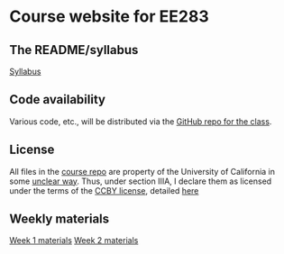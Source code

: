 # Course website for EE283

## The README/syllabus

[Syllabus](README.html)

## Code availability

Various code, etc., will be distributed via the [GitHub repo for the
class](http://github.com/thorntonlab/AdvancedInformatics2017).

## License

All files in the [course repo](http://github.com/thorntonlab/AdvancedInformatics2017) are property of the University of
California in some [unclear way](http://copyright.universityofcalifornia.edu/resources/ownership-course-materials.html).
Thus, under section IIIA, I declare them as licensed under the terms of the [CCBY license](https://creativecommons.org/licenses/by/4.0/), detailed [here](https://creativecommons.org/licenses/by/4.0/legalcode)

## Weekly materials

[Week 1 materials](materials/week1.html)
[Week 2 materials](materials/week2.html)
